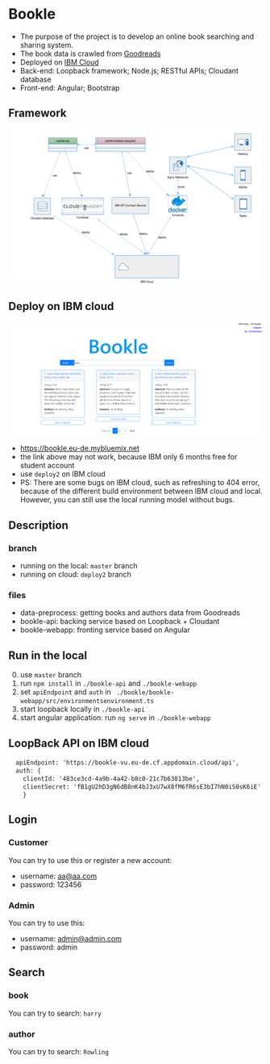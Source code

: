 # Bookle
- The purpose of the project is to develop an online book searching and sharing system.
- The book data is crawled from [Goodreads](https://www.goodreads.com/)
- Deployed on [IBM Cloud](https://www.ibm.com/cloud)
- Back-end: Loopback framework; Node.js; RESTful APIs; Cloudant database
- Front-end: Angular; Bootstrap 

## Framework
![avatar](frame1.png)

## Deploy on IBM cloud
![avatar](bookle.PNG)
- https://bookle.eu-de.mybluemix.net
- the link above may not work, because IBM only 6 months free for student account
- use `deploy2` on IBM cloud
- PS: There are some bugs on IBM cloud, such as refreshing to 404 error, because of the different build environment between IBM cloud and local. However, you can still use the local running model without bugs.

## Description
### branch
- running on the local: `master` branch
- running on cloud: `deploy2` branch
### files
- data-preprocess: getting books and authors data from Goodreads
- bookle-api: backing service based on Loopback + Cloudant
- bookle-webapp: fronting service based on Angular

## Run in the local
0. use `master` branch
1. run `npm install` in `./bookle-api` and `./bookle-webapp`
2. set `apiEndpoint` and `auth` in ` ./bookle/bookle-webapp/src/environmentsenvironment.ts`
3. start loopback locally in `./bookle-api`
4. start angular application: run `ng serve` in `./bookle-webapp`

## LoopBack API on IBM cloud
```
  apiEndpoint: 'https://bookle-vu.eu-de.cf.appdomain.cloud/api',
  auth: {
    clientId: '483ce3cd-4a9b-4a42-b8c0-21c7b63813be',
    clientSecret: 'fB1gU2hD3gN6dB8nK4bJ3xU7wX8fM6fR6sE3bI7hN0iS0sK6iE'
    }
```

## Login
### Customer
You can try to use this or register a new account:
- username: aa@aa.com
- password: 123456
### Admin
You can try to use this:
- username: admin@admin.com
- password: admin

## Search
### book
You can try to search: `harry`
### author
You can try to search: `Rowling`
